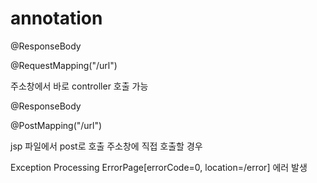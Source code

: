 # annotation
@ResponseBody

@RequestMapping("/url")

주소창에서 바로 controller 호출 가능

@ResponseBody
	
@PostMapping("/url")

jsp 파일에서 post로 호출 주소창에 직접 호출할 경우 

Exception Processing ErrorPage[errorCode=0, location=/error] 에러 발생
